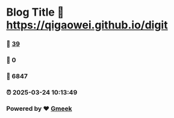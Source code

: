 # Blog Title :link: https://qigaowei.github.io/digit 
### :page_facing_up: [39](https://qigaowei.github.io/digit/tag.html) 
### :speech_balloon: 0 
### :hibiscus: 6847 
### :alarm_clock: 2025-03-24 10:13:49 
### Powered by :heart: [Gmeek](https://github.com/Meekdai/Gmeek)
